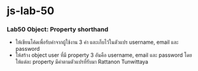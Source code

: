 # js-lab-50
### Lab50 Object: Property shorthand
- ให้เขียนโค้ดเพื่อรับค่าจากผู้ใช้งาน 3 ค่า และเก็บไว้ในตัวแปร username, email และ password
- ให้สร้าง object user ที่มี property 3 อันคือ username, email และ password โดยให้แต่ละ property มีค่าตามตัวแปรที่รับมา
Rattanon Tunwittaya
